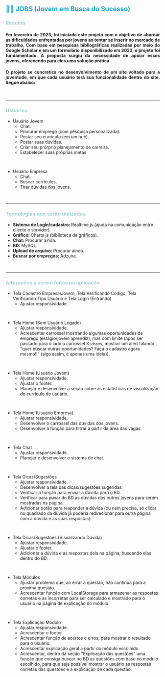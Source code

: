 <h2 style="color: #19a7ce;">
  👷🏼 JOBS (Jovem em Busca do Sucesso)
</h2>

<h3 style="color: #9DD4D1;">
  Resumo
</h3>

<h4 style="text-align: justify">
  Em fevereiro de 2023, foi iniciado este projeto com o objetivo de abordar as dificuldades enfrentadas por jovens ao tentar se inserir no mercado de trabalho. Com base em pesquisas bibliográficas realizadas por meio do Google Scholar e em um formulário disponibilizado em 2023, o projeto foi fundamentado. A proposta surgiu da necessidade de apoiar esses jovens, oferecendo para eles uma solução prática.
</h4>

<h4 style="text-align: justify">
  O projeto se concretiza no desenvolvimento de um site voltado para a juventude, em que cada usuário terá sua funcionalidade dentro do site. Segue abaixo:
</h4>

<br>

<hr>

<h3 style="color: #9DD4D1;">
  Usuários
</h3>

- Usuário Jovem
  - Chat.
  - Procurar emprego (com pesquisa personalizada).
  - Postar seu currículo (em um hub).
  - Postar suas dúvidas.
  - Criar seu prórprio planejamento de carreira.
  - Estabelecer suas próprias metas

<br>

- Usuário Empresa
  - Chat.
  - Buscar currículos.
  - Tirar dúvidas dos jovens.

<br>

<hr>

<h3 style="color: #9DD4D1;">
  Tecnologias que serão utilizadas
</h3>

- <b> Sistema de Login/cadastro: </b> Realtime js (ajuda na comunicação entre cliente e servidor).
- <b> Gráfico: </b> Charts js (biblioteca de gráficos).
- <b> Chat: </b> Procurar ainda.
- <b> BD: </b> MySQL.
- <b> Upload de arquivo: </b> Procurar ainda.
- <b> Buscar por empregos: </b> Adzuna.

<br>

<hr>

<h3 style="color: #9DD4D1;">
  Alterações a serem feitas na aplicação
</h3>

- Tela Cadastro Empresa/Jovem, Tela Verificando Código, Tela Verificando Tipo Usuário e Tela Login (Entrando)
  - Ajustar responsividade.

<br>

- Tela Home (Sem Usuário Logado)
  - Ajustar responsividade.
  - Acrescentar carrossel mostrando algumas oportunidades de emprego (estágio/jovem aprendiz), mas com limite (após ser passado para o lado o carrossel X vezes, mostrar um alert falando "quer buscar outras oportunidades? Faça o cadastro agora mesmo!!" (algo assim, é apenas uma ideia)).

<br>

- Tela Home (Usuário Jovem)
  - Ajustar responsividade.
  - Ajustar o footer.
  - Planejar e desenvolver a seção sobre as estatísticas de visualização do currículo do usuário.

<br>

- Tela Home (Usuário Empresa)
  - Ajustar responsividade.
  - Desenvolver o carrossel das dúvidas dos jovens.
  - Desenvolver a função para filtrar a partir da área das vagas.

<br>

- Tela Chat
  - Ajustar responsividade.
  - Planejar e desenvolver o sistema de chat.

<br>

- Tela Dicas/Sugestões
  - Ajustar responsividade.
  - Desenvolver a tela das dicas/sugestões sugeridas.
  - Verificar a função para enviar a dúvida para o BD.
  - Verificar para puxar do BD as dúvidas dos outros jovens para serem mostradas na página.
  - Adicionar botão para responder a dúvida (ou nem precise, só clicar no quadrado da dúvida já poderia redirecionar para outra página com a dúvida e as suas respostas).

<br>

- Tela Dicas/Sugestões (Visualizando Dúvida)
  - Ajustar responsividade.
  - Ajustar o footer.
  - Adicionar a dúvida e as respostas dela na página, buscando elas dentro do BD.

<br>

- Tela Módulos
  - Ajustar problema que, ao errar a questão, não continua para a próxima questão.
  - Acrescentar função com LocalStorage para armazenar as respostas corretas e as incorretas para ser calculado e mostrado para o usuário na página de explicação do módulo.

<br>

- Tela Explicação Módulo
  - Ajustar responsividade.
  - Acrescentar o footer.
  - Acrescentar função de acertos e erros, para mostrar o resultado para o usuário.
  - Acrescentar explicação geral a partir do módulo escolhido.
  - Acrescentar, dentro da seção "Explicação das questões" uma função que consiga buscar no BD as questões com base no módulo escolhido, para que seja possível mostrar o usuário as respostas corretas das questões e a explicação de cada questão.